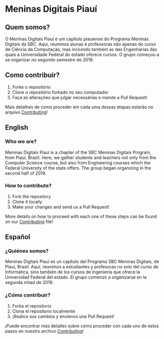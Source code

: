 # Meninas Digitais Piauí

## Quem somos?
O Meninas Digitais Piauí é um capítulo piauiense do Programa Meninas Digitais da SBC. Aqui, reunimos alunas e professoras não apenas do curso de Ciência da Computação, mas incluindo também as das Engenharias das quais a Universidade Federal do estado oferece cursos. O grupo começou a se organizar no segundo semestre de 2019.

## Como contribuir?
1. Forke o repositório
2. Clone o repositório forkado no seu computador
3. Faça as alterações que julgar necessárias e mande a Pull Request!

Mais detalhes de como proceder em cada uma dessas etapas estarão no arquivo [Contributing](/CONTRIBUTING.md)!

## English
### Who we are?
Meninas Digitais Piauí is a chapter of the SBC Meninas Digitais Program, from Piauí, Brazil. Here, we gather students and teachers not only from the Computer Science course, but also from Engineering courses which the Federal University of the state offers. The group began organizing in the second half of 2019.

### How to contribute?
1. Fork the repository
2. Clone it locally
3. Make your changes and send us a Pull Request!

More details on how to proceed with each one of these steps can be found on our [Contributing](/CONTRIBUTING.md) file!

## Español
### ¿Quiénes somos?
Meninas Digitais Piauí es un capítulo del Programa SBC Meninas Digitais, de Piauí, Brasil. Aquí, reunimos a estudiantes y profesoras no solo del curso de Informática, sino también de los cursos de Ingeniería que ofrece la Universidad Federal del estado. El grupo comenzó a organizarse en la segunda mitad de 2019.

### ¿Cómo contribuir?
1. Forka el repositorio
2. Clona el repositorio localmente
3. ¡Realice sus cambios y envíenos una Pull Request!

¡Puede encontrar más detalles sobre cómo proceder con cada uno de estos pasos en nuestro archivo [Contributing](/CONTRIBUTING.md)!